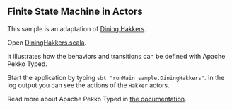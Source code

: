 ## Finite State Machine in Actors

This sample is an adaptation of [Dining Hakkers](http://www.dalnefre.com/wp/2010/08/dining-philosophers-in-humus/). 

Open [DiningHakkers.scala](src/main/scala/sample/DiningHakkers.scala).

It illustrates how the behaviors and transitions can be defined with Apache Pekko Typed.

Start the application by typing `sbt "runMain sample.DiningHakkers"`. In the log output you can see the actions of the `Hakker` actors.

Read more about Apache Pekko Typed in [the documentation](https://pekko.apache.org/docs/pekko/current/typed/index.html).

